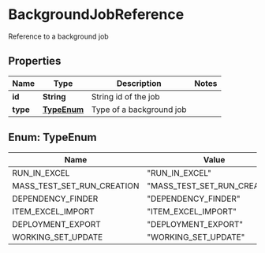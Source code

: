 

# BackgroundJobReference

Reference to a background job

## Properties

| Name | Type | Description | Notes |
|------------ | ------------- | ------------- | -------------|
|**id** | **String** | String id of the job |  |
|**type** | [**TypeEnum**](#TypeEnum) | Type of a background job |  |



## Enum: TypeEnum

| Name | Value |
|---- | -----|
| RUN_IN_EXCEL | &quot;RUN_IN_EXCEL&quot; |
| MASS_TEST_SET_RUN_CREATION | &quot;MASS_TEST_SET_RUN_CREATION&quot; |
| DEPENDENCY_FINDER | &quot;DEPENDENCY_FINDER&quot; |
| ITEM_EXCEL_IMPORT | &quot;ITEM_EXCEL_IMPORT&quot; |
| DEPLOYMENT_EXPORT | &quot;DEPLOYMENT_EXPORT&quot; |
| WORKING_SET_UPDATE | &quot;WORKING_SET_UPDATE&quot; |



